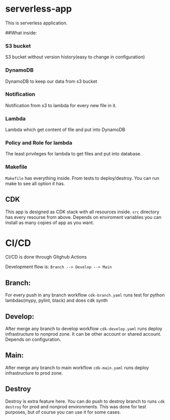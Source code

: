 # serverless-app

This is serverless application.

##What inside:
### S3 bucket
S3 bucket without version history(easy to change in configuration)

### DynamoDB
DynamoDB to keep our data from s3 bucket

### Notification 
Notification from s3 to lambda for every new file in it.

### Lambda 
Lambda which get content of file and put into DynamoDB

### Policy and Role for lambda
The least privileges for lambda to get files and put into database.


### Makefile

```Makefile``` has everything inside.
From tests to deploy/destroy.
You can run make to see all option it has.



## CDK

This app is designed as CDK stack with all resources inside.
```src``` directory has every resourse from above. 
Depends on enviroment variables you can install as many copies of app as you want.


# CI/CD
CI/CD is done through Gitghub Actions


Development flow is:
```Branch --> Develop --> Main```

## Branch: 
For every push in any branch workflow ```cdk-branch.yaml``` runs test for 
python lambdas(mypy, pylint, black) and does cdk synth

## Develop:
After merge any branch to develop workflow ```cdk-develop.yaml``` runs 
deploy infrastructure to nonprod zone. It can be other account or shared account.
Depends on configuration.

## Main:
After merge any branch to main workflow ```cdk-main.yaml``` runs 
deploy infrastructure to prod zone.

## Destroy

Destroy is extra feature here. You can do push to destroy branch to 
runs ``cdk destroy`` for prod and nonprod environments.
This was done for test purposes, but of course you can use it for some cases.



